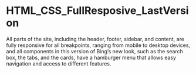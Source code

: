 # HTML_CSS_FullResposive_LastVersion
All parts of the site, including the header, footer, sidebar, and content, are fully responsive for all breakpoints, ranging from mobile to desktop devices, and all components in this version of Bing’s new look, such as the search box, the tabs, and the cards, have a hamburger menu that allows easy navigation and access to different features.
